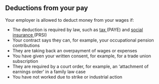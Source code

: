 ##  Deductions from your pay

Your employer is allowed to deduct money from your wages if:

  * The deduction is required by law, such as [ tax ](https://www.citizensinformation.ie/en/employment/starting-work-and-changing-job/starting-work/tax-and-starting-work/) (PAYE) and [ social insurance ](https://www.citizensinformation.ie/en/social-welfare/irish-social-welfare-system/social-insurance-prsi/social-insurance/) (PRSI) 
  * Your contract says they can, for example, your occupational pension contributions 
  * They are taking back an overpayment of wages or expenses 
  * You have given your written consent, for example, for a trade union subscription 
  * They are required by a court order, for example, an ‘attachment of earnings order’ in a family law case 
  * You have not worked due to strike or industrial action 
